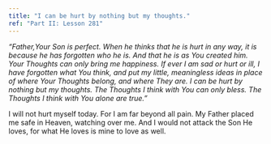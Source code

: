 ```yaml
---
title: "I can be hurt by nothing but my thoughts."
ref: "Part II: Lesson 281"
---
```


*“Father,Your Son is perfect. When he thinks that he is hurt in any way,
it is because he has forgotten who he is. And that he is as You created
him. Your Thoughts can only bring me happiness. If ever I am sad or hurt
or ill, I have forgotten what You think, and put my little, meaningless
ideas in place of where Your Thoughts belong, and where They are. I can
be hurt by nothing but my thoughts. The Thoughts I think with You can
only bless. The Thoughts I think with You alone are true.”*

I will not hurt myself today. For I am far beyond all pain. My Father
placed me safe in Heaven, watching over me. And I would not attack the
Son He loves, for what He loves is mine to love as well.

